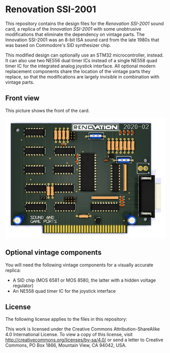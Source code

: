 # Renovation SSI-2001

This repository contains the design files for the _Renovation SSI-2001_ sound card, a replica of the _Innovation SSI-2001_ with some unobtrusive modifications that eliminate the dependency on vintage parts.
The Innovation SSI-2001 was an 8-bit ISA sound card from the late 1980s that was based on Commodore's SID synthesizer chip.

This modified design can optionally use an STM32 microcontroller, instead.
It can also use two NE556 dual timer ICs instead of a single NE558 quad timer IC for the integrated analog joystick interface.
All optional modern replacement components share the location of the vintage parts they replace, so that the modifications are largely invisible in combination with vintage parts.

## Front view

This picture shows the front of the card.

![Front view](img/rendering_front.jpg)

## Optional vintage components

You will need the following vintage components for a visually accurate replica:

- A SID chip (MOS 6581 or MOS 8580, the latter with a hidden voltage regulator)
- An NE558 quad timer IC for the joystick interface

## License

The following license applies to the files in this repository:

This work is licensed under the Creative Commons Attribution-ShareAlike 4.0 International License. To view a copy of this license, visit http://creativecommons.org/licenses/by-sa/4.0/ or send a letter to Creative Commons, PO Box 1866, Mountain View, CA 94042, USA.
